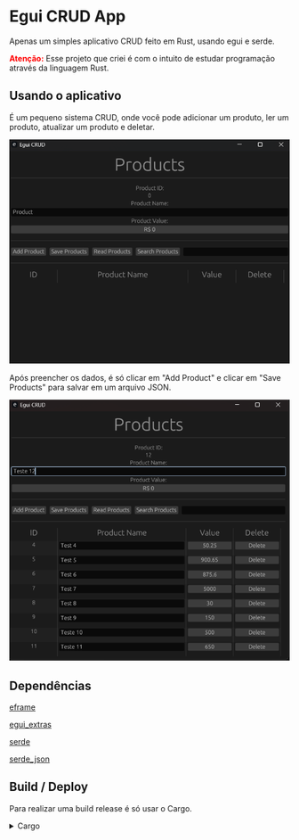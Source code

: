 # Egui CRUD App

Apenas um simples aplicativo CRUD feito em Rust, usando egui e serde.

<b style="color: red;">Atenção:</b> Esse projeto que criei é com o intuito de estudar programação através da linguagem Rust.

## Usando o aplicativo

É um pequeno sistema CRUD, onde você pode adicionar um produto, ler um produto, atualizar um produto e deletar.

![Interface Gráfica](/assets/img/gui.png "Interface Gráfica")

Após preencher os dados, é só clicar em "Add Product" e clicar em "Save Products" para salvar em um arquivo JSON.

![Usabilidade](/assets/img/gui-using.png "Usabilidade")

## Dependências

[eframe](https://crates.io/crates/eframe)

[egui_extras](https://crates.io/crates/egui_extras)

[serde](https://crates.io/crates/serde)

[serde_json](https://crates.io/crates/serde_json)

## Build / Deploy

Para realizar uma build release é só usar o Cargo.

<details>
<summary>Cargo</summary>

> `cargo build --release`

</details>